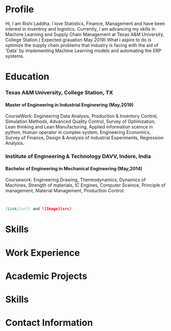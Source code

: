 # Profile
Hi, I am Rishi Laddha. I love Statistics, Finance, Management and have keen interest in inventroy and logistics.
Currently, I am advancing my skills in Machine Learning and Supply Chain Management at Texas A&M University, College Station.( Expected grauation May 2019)
What i aspire to do is optimize the supply chain problems that industry is facing with the aid of 'Data' by implementing Machine Learning models and automating the ERP systems. 

# Education

### Texas A&M University, College Station, TX
#### Master of Engineering in Industrial Engineering (May,2019)
CourseWork: Engineering Data Analysis, Production & Inventory Control, Simulation Methods, Advanced Quality Control, Survey of Optimization, Lean thinking and Lean Manufacturing, Applied information sceince in python, Human operator in complex system, Engineering Economics, Survey of Finance, Design & Analysis of Industrial Experiments, Regression Analysis.

### Institute of Engineering & Technology DAVV, Indore, India
#### Bachelor of Engineering in Mechanical Engineering (May,2014)
Coursework: Engineering Drawing, Thermodynamics, Dynamics of Machines, Strength of materials, IC Engines, Computer Sceince, Principle of management, Material Management, Production Control.
```markdown


[Link](url) and ![Image](src)
```

# Skills

# Work Experience

# Academic Projects

# Skills

# Contact Information
